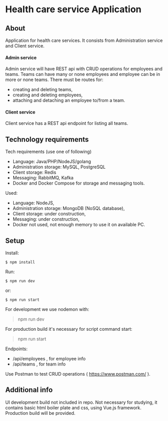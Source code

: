 # Health care service Application

## About

Application for health care services. It consists from Administration service and Client service.

#### Admin service
Admin service will have REST api with CRUD operations for employees and teams. Teams can have many or none employees and employee can be in more or none teams.
There must be routes for:
* creating and deleting teams,
* creating and deleting employees,
* attaching and detaching an employee to/from a team.

#### Client service
Client service has a REST api endpoint for listing all teams.

## Technology requirements

Tech requirements (use one of following)
* Language: Java/PHP/NodeJS/golang
* Administration storage: MySQL, PostgreSQL
* Client storage: Redis
* Messaging: RabbitMQ, Kafka
* Docker and Docker Compose for storage and messaging tools.

Used:
* Language: NodeJS,
* Administration storage: MongoDB (NoSQL database),
* Client storage: under construction,
* Messaging: under construction,
* Docker not used, not enough memory to use it on available PC.

## Setup

Install: 

```
$ npm install
```

Run:
```
$ npm run dev
```

or:

```
$ npm run start
```

For development we use nodemon with:
> npm run dev

For production build it's necessary for script command start:
> npm run start

Endpoints:
* /api/employees , for employee info
* /api/teams , for team info

Use Postman to test CRUD operations ( https://www.postman.com/ ).

## Additional info

UI development build not included in repo. Not necessary for studying, it contains basic html boiler plate and css, using Vue.js framework. Production build will be provided.